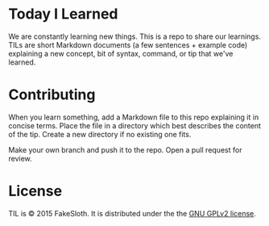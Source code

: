 # Today I Learned

We are constantly learning new things. This is a repo to share our learnings.
TILs are short Markdown documents (a few sentences + example code) explaining a
new concept, bit of syntax, command, or tip that we've learned.

# Contributing

When you learn something, add a Markdown file to this repo explaining it in 
concise terms. Place the file in a directory which best describes the content 
of the tip. Create a new directory if no existing one fits.

Make your own branch and push it to the repo. Open a pull request for review.

# License

TIL is © 2015 FakeSloth.
It is distributed under the the [GNU GPLv2 license](LICENSE).
